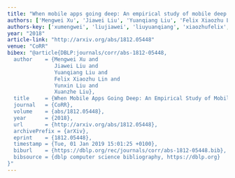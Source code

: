 ```yaml
---
title: "When mobile apps going deep: An empirical study of mobile deep learning"
authors: ['Mengwei Xu', 'Jiawei Liu', 'Yuanqiang Liu', 'Felix Xiaozhu Lin', 'Yunxin Liu', 'Xuanzhe Liu']
authors-key: ['xumengwei', 'liujiawei', 'liuyuanqiang', 'xiaozhufelix', 'liuyunxin', 'liuxuanzhe']
year: "2018"
article-link: "http://arxiv.org/abs/1812.05448"
venue: "CoRR"
bibex: "@article{DBLP:journals/corr/abs-1812-05448,
  author    = {Mengwei Xu and
               Jiawei Liu and
               Yuanqiang Liu and
               Felix Xiaozhu Lin and
               Yunxin Liu and
               Xuanzhe Liu},
  title     = {When Mobile Apps Going Deep: An Empirical Study of Mobile Deep Learning},
  journal   = {CoRR},
  volume    = {abs/1812.05448},
  year      = {2018},
  url       = {http://arxiv.org/abs/1812.05448},
  archivePrefix = {arXiv},
  eprint    = {1812.05448},
  timestamp = {Tue, 01 Jan 2019 15:01:25 +0100},
  biburl    = {https://dblp.org/rec/journals/corr/abs-1812-05448.bib},
  bibsource = {dblp computer science bibliography, https://dblp.org}
}"
---
```

